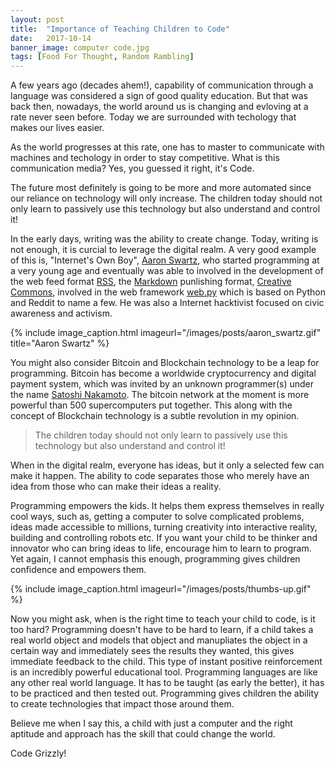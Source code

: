 ```yaml
---
layout: post
title:  "Importance of Teaching Children to Code"
date:   2017-10-14
banner_image: computer code.jpg
tags: [Food For Thought, Random Rambling]
---
```


A few years ago (decades ahem!), capability of communication through a language was considered a sign of good quality education. But that was back then, nowadays, the world around us is changing and evloving at a rate never seen before. Today we are surrounded with techology that makes our lives easier.

As the world progresses at this rate, one has to master to communicate with machines and techology in order to stay competitive. What is this communication media? Yes, you guessed it right, it's Code.

The future most definitely is going to be more and more automated since our reliance on technology will only increase. The children today should not only learn to passively use this technology but also understand and control it! 

In the early days, writing was the ability to create change. Today, writing is not enough, it is curcial to leverage the digital realm. A very good example of this is, "Internet's Own Boy", [Aaron Swartz](https://en.wikipedia.org/wiki/Aaron_Swartz), who started programming at a very young age and eventually was able to involved in the development of the web feed format [RSS](https://en.wikipedia.org/wiki/RSS), the [Markdown](https://en.wikipedia.org/wiki/Markdown) punlishing format, [Creative Commons](https://en.wikipedia.org/wiki/Creative_Commons), involved in the web framework [web.py](http://webpy.org/) which is based on Python and Reddit to name a few. He was also a Internet hacktivist focused on civic awareness and activism.

{% include image_caption.html imageurl="/images/posts/aaron_swartz.gif" title="Aaron Swartz" %}

You might also consider Bitcoin and Blockchain technology to be a leap for programming. Bitcoin has become a worldwide cryptocurrency and digital payment system, which was invited by an unknown programmer(s) under the name [Satoshi Nakamoto](https://en.wikipedia.org/wiki/Satoshi_Nakamoto). The bitcoin network at the moment is more powerful than 500 supercomputers put together. This along with the concept of Blockchain technology is a subtle revolution in my opinion.

> The children today should not only learn to passively use this technology but also understand and control it! 

When in the digital realm, everyone has ideas, but it only a selected few can make it happen. The ability to code separates those who merely have an idea from those who can make their ideas a reality.

Programming empowers the kids. It helps them express themselves in really cool ways, such as, getting a computer to solve complicated problems, ideas made accessible to millions, turning creativity into interactive reality, building and controlling robots etc. If you want your child to be thinker and innovator who can bring ideas to life, encourage him to learn to program. Yet again, I cannot emphasis this enough, programming gives children confidence and empowers them.

{% include image_caption.html imageurl="/images/posts/thumbs-up.gif" %}

Now you might ask, when is the right time to teach your child to code, is it too hard? Programming doesn't have to be hard to learn, if a child takes a real world object and models that object and manupliates the object in a certain way and immediately sees the results they wanted, this gives immediate feedback to the child. This type of instant positive reinforcement is an incredibly powerful educational tool. Programming languages are like any other real world language. It has to be taught (as early the better), it has to be practiced and then tested out. Programming gives children the ability to create technologies that impact those around them. 

Believe me when I say this, a child with just a computer and the right aptitude and approach has the skill that could change the world.

Code Grizzly!











